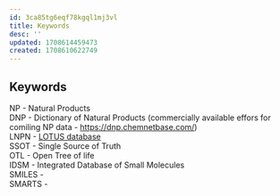 ```yaml
---
id: 3ca85tg6eqf78kgql1mj3vl
title: Keywords
desc: ''
updated: 1708614459473
created: 1708610622749
---
```

## Keywords
NP - Natural Products  
DNP - Dictionary of Natural Products (commercially available effors for comiling NP data - https://dnp.chemnetbase.com/)  
LNPN - [LOTUS database](https://lotus.naturalproducts.net)  
SSOT - Single Source of Truth  
OTL - Open Tree of life  
IDSM - Integrated Database of Small Molecules  
SMILES -  
SMARTS -  